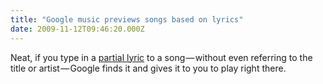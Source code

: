 ```yaml
---
title: "Google music previews songs based on lyrics"
date: 2009-11-12T09:46:20.000Z
---
```


Neat, if you type in a [partial lyric](http://www.google.com/search?q=pray+for+a+man+in+the+middle+one+that+talks+like+doolittle) to a song — without even referring to the title or artist — Google finds it and gives it to you to play right there.
